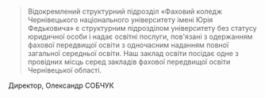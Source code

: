 <!--
## Hi there 👋



**Here are some ideas to get you started:**

🙋‍♀️ A short introduction - what is your organization all about?
🌈 Contribution guidelines - how can the community get involved?
👩‍💻 Useful resources - where can the community find your docs? Is there anything else the community should know?
🍿 Fun facts - what does your team eat for breakfast?
🧙 Remember, you can do mighty things with the power of [Markdown](https://docs.github.com/github/writing-on-github/getting-started-with-writing-and-formatting-on-github/basic-writing-and-formatting-syntax)
-->

> Відокремлений структурний підрозділ «Фаховий коледж Чернівецького національного університету імені Юрія Федьковича» є структурним підрозділом     університету без статусу юридичної особи і надає освітні послуги, пов'язані з одержанням фахової передвищої освіти з одночасним наданням повної загальної середньої освіти. Наш заклад освіти посідає одне з провідних місць серед закладів фахової передвищої освіти Чернівецької області.

Директор, Олександр СОБЧУК
